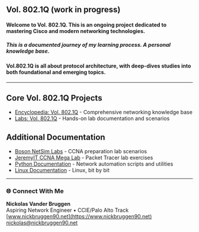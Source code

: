## Vol. 802.1Q (work in progress)   
#### Welcome to Vol. 802.1Q. This is an ongoing project dedicated to mastering Cisco and modern networking technologies.
##### This is a documented journey of my learning process. A personal knowledge base.
#### Vol.802.1Q is all about protocol architecture, with deep-dives studies into both foundational and emerging topics.
---
## Core Vol. 802.1Q Projects
* [Encyclopedia: Vol. 802.1Q](https://github.com/nickbruggen90/Networking-Encyclopedia-frontside) - Comprehensive networking knowledge base
* [Labs: Vol. 802.1Q](https://github.com/nickbruggen90/LabsVol8021Q/tree/main) - Hands-on lab documentation and scenarios

## Additional Documentation
* [Boson NetSim Labs](https://github.com/nickbruggen90/Boson-NetSim-Labs) - CCNA preparation lab scenarios
* [JeremyIT CCNA Mega Lab](https://github.com/nickbruggen90/Packet-Tracer-Mega-Lab) - Packet Tracer lab exercises
* [Python Documentation](https://github.com/nickbruggen90/Python-Documentation/tree/main) - Network automation scripts and utilities
* [Linux Documentation](https://github.com/nickbruggen90/Linux-Documentation) - Linux, bit by bit
---
### 🌐 Connect With Me

**Nickolas Vander Bruggen**  
Aspiring Network Engineer • CCIE/Palo Alto Track  
[www.nickbruggen90.net](https://www.nickbruggen90.net)   
nickolas@nickbruggen90.net

